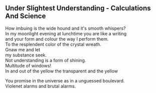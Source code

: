 Under Slightest Understanding - Calculations And Science
--------------------------------------------------------
How imbuing is the wide hound and it's smooth whispers?  
In my moonlight evening at lunchtime you are like a writing  
and your form and colour the way I perform them.  
To the resplendent color of the crystal wreath.  
Gnaw me and let  
my substance seek.  
Not understanding is a form of shining.  
Multitude of windows!  
In and out of the yellow the transparent and the yellow  
  
You promise in the universe as in a unguessed boulevard.  
Violenet alarms and brutal alarms.  
